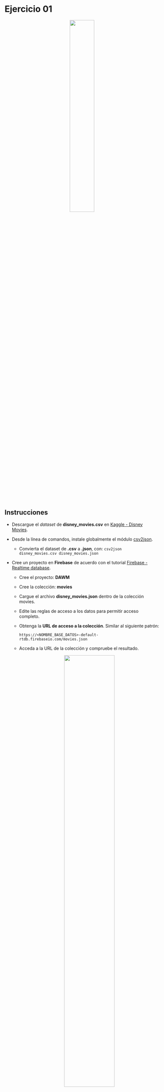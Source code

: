 # Ejercicio 01

<p align="center">  
  <img width="40%" src="imagenes/ejercicio04.png">
</p>

## Instrucciones

* Descargue el _dataset_ de **disney_movies.csv** en [Kaggle - Disney Movies](https://www.kaggle.com/datasets/prateekmaj21/disney-movies).
* Desde la línea de comandos, instale globalmente el módulo [csv2json](https://www.npmjs.com/package/csv2json).
  + Convierta el dataset de **.csv** a **.json**, con: `csv2json disney_movies.csv disney_movies.json`
* Cree un proyecto en **Firebase** de acuerdo con el tutorial [Firebase - Realtime database](https://dawmfiec.github.io/DAWM/tutoriales/firebase_realtime_database.html).
  + Cree el proyecto: **DAWM**
  + Cree la colección: **movies**
  + Cargue el archivo **disney_movies.json** dentro de la colección movies.
  + Edite las reglas de acceso a los datos para permitir acceso completo.
  + Obtenga la **URL de acceso a la colección**. Similar al siguiente patrón:
      
      ```
      https://<NOMBRE_BASE_DATOS>-default-rtdb.firebaseio.com/movies.json
      ```

  + Acceda a la URL de la colección y compruebe el resultado.

    <p align="center">  
      <img width="60%" src="imagenes/collection_public.png">
    </p>

* Acceda a [Postman](https://www.postman.com/).
  + Obtenga una [cuenta gratuita](https://identity.getpostman.com/signup).
  + Crea un workspace con el nombre **DAWM**.

    <p align="center" style="margin: 0 25%;">  
      <img width="50%" src="imagenes/create_workspace.png" style="margin-right: 5%;">
      <img width="45%" src="imagenes/workspace_dawm.png">
    </p>

  + Crea un _blank collection_ con el nombre **Movies**
    
    <p align="center" style="margin: 0 25%;">  
      <img width="30%" src="imagenes/collection.png" style="margin-right: 5%;"> 
    </p>

  + Dentro de la colección _Movies_, agregue los requerimientos

    <p align="center" style="margin: 0 25%;">  
      <img width="22%" src="imagenes/request.png">
    </p>

    - Con el nombre _**GET-all**_ (método HTTP **GET**) que recupera toda la colección mediante la URL de acceso. Así luce respuesta del requerimiento en _Postman_.

      <p align="center" style="margin: 0 25%;">  
        <img width="40%" src="imagenes/GET-all.png">
      </p>

    - Con el nombre _**GET-byId**_ (método HTTP **GET**) que recupera el elemento **150** mediane la URL de acceso. Así luce respuesta del requerimiento en _Postman_.

      <p align="center">  
        <img width="40%" src="imagenes/GET-byId.png">
      </p>

    - Con el nombre _**POST**_ (método HTTP **POST**) para enviar datos al elemento **579.json** mediante la URL de acceso. 
      
      <p align="center" style="margin: 0 25%; text-align: center;">
        <img width="40%" src="imagenes/POST.png">
      </p>

      Modifique el **Body** del requerimiento de tipo **raw**.

      <pre><code>
        {
          "genre": "Adventure",
          "inflation_adjusted_gross": "",
          "movie_title": "Red",
          "mpaa_rating": "PG-13",
          "release_date": "",
          "total_gross": ""
        }      
      </code></pre>
      
      Así luce respuesta del requerimiento en _Postman_ y la colección en firebase después del POST.

      <p align="center" style="margin: 0 25%; text-align: center;">  
        <img width="50%" src="imagenes/firebase_POST.png">
      </p>

    - Con el nombre _**PUT**_ (método HTTP **PUT**) para modificar el elemento **579.json** mediante la URL de acceso. 

      <p align="center" style="margin: 0 25%;">
        <img width="40%" src="imagenes/PUT.png">
      </p>

      Modifique el **Body** del requerimiento de tipo **raw**. 

      <pre><code>
        {
          "genre": "Adventure",
          "inflation_adjusted_gross": "1800103",
          "movie_title": "Red",
          "mpaa_rating": "PG",
          "release_date": "2022-03-11",
          "total_gross": "19501533"
        }    
      </code></pre>
      
      Así luce respuesta del requerimiento en _Postman_ y la colección en firebase después del PUT.

      <p align="center">  
        <img width="50%" src="imagenes/firebase_PUT.png">
      </p>

    - Con el nombre _**DELETE**_ (método HTTP **DELETE**) para eliminar datos al elemento **579.json** mediante la URL de acceso. 

      <p align="center" style="margin: 0 25%;">  
        <img width="40%" src="imagenes/DELETE.png">
      </p>

      Así luce respuesta del requerimiento en _Postman_ y la colección en firebase después del DELETE.

      <p align="center" style="margin: 0 25%;">  
        <img width="50%" src="imagenes/firebase_DELETE.png">
      </p>


## Pruebas unitarias

* Para cada requerimiento, en **Scripts** > **Post-res**:

  <p align="center" style="margin: 0 25%;">  
    <img width="50%" src="imagenes/postman_scripts.png">
  </p>

  + Agregue los test _**GET-all**_ 
  ```
  pm.test("Response is ok", ()=>{
      pm.response.to.have.status(200)
  })

  var data = pm.response.json();

  pm.test('Number of mvoies returned = ' + data.length, ()=>{
      pm.expect(data.length).to.equal(579);
  })
  ```

  + Agregue los test _**GET-byId**_ 
  ```
  pm.test("Response is ok", ()=>{
      pm.response.to.have.status(200)
  })

  const jsonData = pm.response.json();

  pm.test('Has data: mpaa_rating', function() {
    pm.expect(jsonData).to.have.property('mpaa_rating');
  });

  pm.test('Has total_gross value: "12349549"', function() {
    pm.expect(jsonData["total_gross"]).to.equal("12349549");
  });
  ```

  + Agregue los test _**POST**_ 
  ```
  pm.test("Response is ok", ()=>{
      pm.response.to.have.status(200)
  })

  const jsonData = pm.response.json();

  pm.test('Has data: name', function() {
    pm.expect(jsonData).to.have.property('name');
  });
  ```

  + Agregue los test _**PUT**_ 
  ```
  pm.test("Response is ok", ()=>{
      pm.response.to.have.status(200)
  })

  const jsonData = pm.response.json();

  pm.test('Has data: total_gross', function() {
    pm.expect(jsonData).to.have.property('total_gross');
  });

  pm.test('Has data: inflation_adjusted_gross', function() {
    pm.expect(jsonData).to.have.property('inflation_adjusted_gross');
  });
  ```

  + Agregue los test _**DELETE**_ 
  ```
  pm.test("Response is ok", ()=>{
      pm.response.to.have.status(200)
  })

  const jsonData = pm.response.json();

  pm.test('Response is null', function() {
    pm.expect(jsonData).to.eql(null)
  });
  ```

* Haga clic el botón **Run Movies** para ejecutar los tests:

  <p align="center">  
    <img width="47%" src="imagenes/run_collection.png">
    <img width="47%" src="imagenes/runner.png">
  </p>

* Los resultados posibles a las pruebas unitarias pueden ser:
  <p align="center">  
    <img src="imagenes/tests.png">
  </p>





## Referencias 

* Building requests Postman Learning Center. (2022). Retrieved 16 August 2022, from https://learning.postman.com/docs/sending-requests/requests/
* Receiving responses Postman Learning Center. (2022). Retrieved 16 August 2022, from https://learning.postman.com/docs/sending-requests/responses/
* Grouping requests in collections Postman Learning Center. (2022). Retrieved 16 August 2022, from https://learning.postman.com/docs/sending-requests/intro-to-collections/
* Using variables Postman Learning Center. (2022). Retrieved 16 August 2022, from https://learning.postman.com/docs/sending-requests/variables/
* Firebase Database REST API. (2022). Retrieved 16 August 2022, from https://firebase.google.com/docs/reference/rest/database
